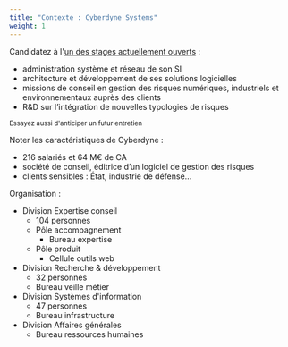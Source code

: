 ```yaml
---
title: "Contexte : Cyberdyne Systems"
weight: 1
---
```

Candidatez à l'[un des stages actuellement ouverts](./cyberdyne/) :

- administration système et réseau de son SI
- architecture et développement de ses solutions logicielles
- missions de conseil en gestion des risques numériques,
  industriels et environnementaux auprès des clients
- R&D sur l’intégration de nouvelles typologies de risques

<small>Essayez aussi d'anticiper un futur entretien</small>

<aside class="notes">

Noter les caractéristiques de Cyberdyne :

- 216 salariés et 64 M€ de CA
- société de conseil, éditrice d’un logiciel de gestion des risques
- clients sensibles : État, industrie de défense...

Organisation :

- Division Expertise conseil
  - 104 personnes
  - Pôle accompagnement
    - Bureau expertise
  - Pôle produit
    - Cellule outils web
- Division Recherche &amp; développement
  - 32 personnes
  - Bureau veille métier
- Division Systèmes d'information
  - 47 personnes
  - Bureau infrastructure
- Division Affaires générales
  - Bureau ressources humaines

</aside>
